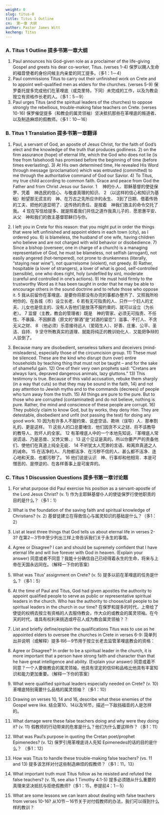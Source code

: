 ```yaml
---
weight: 0
slug: titus-0
title: Titus 1 Outline
cn:  第一章 大纲
author: Pastor James Witt
kecheng: Titus
---
```


### A. Titus 1 Outline 提多书第一章大纲

1.  Paul announces his God-given role as a proclaimer of the life-giving Gospel and greets his dear co-worker, Titus. (verses 1-4) 保罗以赐人生命的福音使者的身份问候主内亲爱的同工提多。（多1：1－4）
2.  Paul commissions Titus to carry out their unfinished work on Crete and to appoint well-qualified men as elders for the churches. (verses 5-9) 保罗委托提多完成他们在革哩底（或克里特，下同）未完成的工作，以及为教会按立有资格作长老的人。（多1：5－9）
3.  Paul urges Titus (and the spiritual leaders of the churches) to oppose strongly the rebellious, trouble-making false teachers on Crete. (verses 10-16) 保罗催促提多（和教会的属灵领袖）坚决抵抗那些在革哩底的叛道者、以及制造麻烦的假教师。（多1：10－16）

### B. Titus 1 Translation 提多书第一章翻译

1) Paul, a servant of God, an apostle of Jesus Christ, for the faith of God’s elect and the knowledge of the truth that produces godliness. 2) on the firm assurance (hope) of eternal life, which the God who does not lie (is free from falsehood) has promised before the beginning of time (before times everlasting). 3) At His own determined time, He revealed His Word through message (proclamation) which was entrusted (committed) to me through the authoritative command of God our Savior. 4) To Titus, my true child according to common faith. Grace and peace from God the Father and from Christ Jesus our Savior. 1 　神的仆人、耶稣基督的使徒保罗、凭着　神选民的信心、与敬虔真理的知识、 2 （以这样的信心和知识为基础）盼望那无谎言的　神、在万古之先所应许的永生、 3到了日期、借着传扬的工夫、把他的道显明了．这传扬的责任、是按着　神我们救主的命令交托了我。 4 现在写信给提多、就是照着我们共信之道作我真儿子的．愿恩惠平安、从父　神和我们的救主基督耶稣归与你。

5) I left you in Crete for this reason: that you might put in order the things that were left unfinished and appoint elders in each town (city), as I ordered you. 6) is blameless, the husband of one wife, having children who believe and are not charged with wild behavior or disobedience. 7) Since a bishop (overseer, one in charge of a church) is a managing representative of God, he must be blameless, not selfish (arrogant), not easily angered (hot-tempered), not prone to drunkenness (literally, “staying near wine”), not quarrelsome (violent), not greedy. 8) Rather, hospitable (a lover of strangers), a lover of what is good, self-controlled (sensible), one who does right, holy (undefiled by sin), moderate (careful and controlled in one’s actions). 9) He must hold firmly to the trustworthy Word as it has been taught in order that he may be able to encourage others in the sound doctrine and to refute those who oppose it. 5 我从前留你在革哩底、是要你将那没有办完的事都办整齐了、又照我所吩咐你的、在各城（市）设立长老．6 若有无可指责的人、只作一个妇人的丈夫、儿女也是信主的、没有人告他们是放荡不服约束的、就可以设立（为长老）。 7 监督（主教，教会的管理者）既是　神的管家、必须无可指责、不任性、不暴躁、不因醉酒（原文的“醉酒”是“对酒的留恋”）滋事、不打人、不贪无义之财、 8 （他必须）乐意接待远人（爱陌生人）、好善、庄重、公平、圣洁、自持． 9 坚守所教真实的道理、就能将纯正的教训劝化人．又能把争辩的人驳倒了。

10) Because many are disobedient, senseless talkers and deceivers (mind-misleaders), especially those of the circumcision group. 11) These must be silenced. These are the kind who disrupt (turn over) entire households by teaching thing that must not be taught – and for the sake of shameful gain. 12) One of their very own prophets said: “Cretans are always liars, depraved dangerous animals, lazy gluttons.” 13) This testimony is true. Because of this valid accusation, rebuke them sharply (in a way that cuts) so that they may be sound in the faith, 14) and not pay attention to Jewish myths and to the commands (decrees) of people who turn away from the truth. 15) All things are pure to the pure. But to those who are corrupted (contaminated) and do not believe, nothing is pure. Rather, the mind and conscience of these people are corrupt. 16) They publicly claim to know God, but by works, they deny Him. They are detestable, disobedient and unfit (not passing the test) for doing any good work. 10 因为有许多人不服约束、说虚空话、欺哄（误导）人．那奉割礼的、更是这样。 11 这些人的口总要堵住．他们因贪不义之财、将不该教导的教导人、败坏人的全家。 12 有革哩底人中的一个本地先知说、『革哩底人常说谎话、乃是恶兽、又馋又懒．』 13 这个见证是真的。所以你要严严的责备他们、使他们在真道上纯全无疵． 14 不听犹太人荒渺的言语、和离弃真道之人的诫命。 15 在洁净的人、凡物都洁净．在污秽不信的人、甚么都不洁净．连心地和天良、也都污秽了。 16 他们说是认识　神、行事却和他相背．本是可憎恶的、是悖逆的、在各样善事上是可废弃的。

### C. Titus 1 Discussion Questions 提多书第一章讨论题

1.  For what purpose did Paul exercise his position as a servant-apostle of the Lord Jesus Christ? (v. 1) 作为主耶稣基督仆人的使徒保罗行使他职责的目的是什么？（多1：1）

2.  What is the foundation of the saving faith and spiritual knowledge of Christians? (v. 2) 基督徒建立在得救信心与属灵知识的基础是什么？（多1：2）

3.  List at least three things that God tells us about eternal life in verses 2-3? 在第2－3节中至少列出三样上帝告诉我们关于永生的事情。

4.  Agree or Disagree? I can and should be supremely confident that I have eternal life and will live forever with God in heaven. (Explain your answer) 同意或者不同意？我能十分确信自己已经得着永生的生命，将来与上帝在天国永远同在。（解释一下你的答案）

5.  What was Titus’ assignment on Crete? (v. 5) 提多以前在革哩底的任务是什么？（多1：5）

6.  At the time of Paul and Titus, God had given apostles the authority to appoint qualified people to serve as public or representative spiritual leaders in the church. Who has the authority to choose/call people to be spiritual leaders in the church in our time? 在保罗和提多的时代，上帝给了使徒的权柄去按立有资格的人去服侍教会，作大众的或教会的属灵领袖。在今天的时代，谁具有权利来挑选或呼召人成为教会属灵领袖？？

7.  List and briefly define/explain the qualifications Titus was to use as he appointed elders to oversee the churches in Crete in verses 6-9: 简单列出并说明（或解释）提多书6－9节用于按立长老去监管革哩底教会的资格：

8.  Agree or Disagree? In order to be a spiritual leader in the church, it is more important that a person have strong faith and character than that he have great intelligence and ability. (Explain your answer) 同意或着不同意？一个人要做教会的属灵领袖，他具有坚定的信仰和品格比他具有丰富知识和能力更加重要。（解释一下你的答案）

9.  What were qualified spiritual leaders especially needed on Crete? (v. 10) 革哩底特别需要什么品格的属灵领袖？（多1：10）

10.  Drawing on verses 10, 14 and 16, describe what these enemies of the Gospel were like. 结合第10、14以及16节，描述一下敌挡福音的人是怎样的。

11.  What damage were these false teachers doing and why were they doing it? (v. 11) 假教师的行动带来的危害是什么？他们为什么要这样作？（多1：11）

12.  What was Paul’s purpose in quoting the Cretan poet/prophet Epimenedes? (v. 12) 保罗引用革哩底诗人先知 Epimenedes的话的目的是什么？ （多1：12）

13.  How was Titus to handle these trouble-making false teachers? (vs. 11 and 13) 提多该怎样对付这些制造麻烦的假教师？（多1：11，13）

14.  What important truth must Titus follow as he resisted and refuted the false teachers? (v. 15, see also 1 Timothy 4:1-5) 提多必须随从什么重要的真理来坚决抵抗与拒绝假教师?（多1：15，参提前4：1－5）

15.  What are some lessons we can learn about dealing with false teachers from verses 10-16? 从10节－16节关于对付假教师的办法，我们可以得到什么样的教训？
